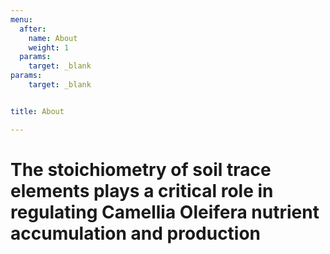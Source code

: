 ```yaml
---
menu:
  after:
    name: About
    weight: 1
  params: 
    target: _blank
params:
    target: _blank


title: About

---
```


# The stoichiometry of soil trace elements plays a critical role in regulating Camellia Oleifera nutrient accumulation and production